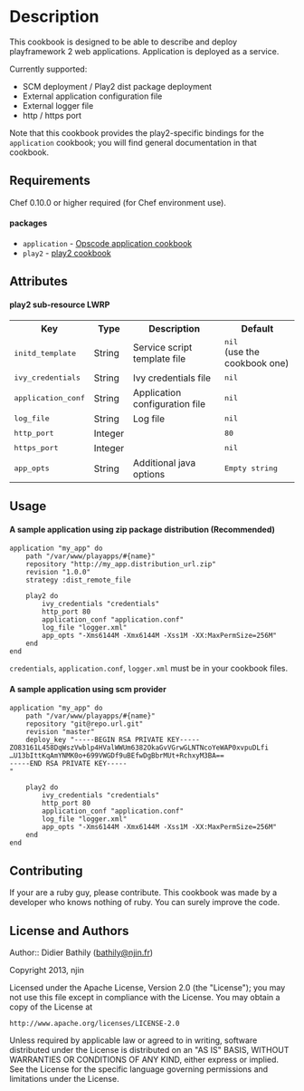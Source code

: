 Description
==========================
This cookbook is designed to be able to describe and deploy playframework 2 web applications. Application is deployed as a service.

Currently supported:

* SCM deployment / Play2 dist package deployment
* External application configuration file
* External logger file
* http / https port

Note that this cookbook provides the play2-specific bindings for the `application` cookbook; you will find general documentation in that cookbook.

Requirements
------------
Chef 0.10.0 or higher required (for Chef environment use).

#### packages
- `application` - [Opscode application cookbook](https://github.com/opscode-cookbooks/application)
- `play2` - [play2 cookbook](https://github.com/njin-fr/play2)

Attributes
----------

#### play2 sub-resource LWRP

<table>
  <tr>
    <th>Key</th>
    <th>Type</th>
    <th>Description</th>
    <th>Default</th>
  </tr>
  <tr>
    <td><tt>initd_template</tt></td>
    <td>String</td>
    <td>Service script template file</td>
    <td><tt>nil</tt><br/>(use the cookbook one)</td>
  </tr>
  <tr>
    <td><tt>ivy_credentials</tt></td>
    <td>String</td>
    <td>Ivy credentials file</td>
    <td><tt>nil</tt></td>
  </tr>
  <tr>
    <td><tt>application_conf</tt></td>
    <td>String</td>
    <td>Application configuration file</td>
    <td><tt>nil</tt></td>
  </tr>
  <tr>
    <td><tt>log_file</tt></td>
    <td>String</td>
    <td>Log file</td>
    <td><tt>nil</tt></td>
  </tr>
  <tr>
    <td><tt>http_port</tt></td>
    <td>Integer</td>
    <td></td>
    <td><tt>80</tt></td>
  </tr>
  <tr>
    <td><tt>https_port</tt></td>
    <td>Integer</td>
    <td></td>
    <td><tt>nil</tt></td>
  </tr>
  <tr>
    <td><tt>app_opts</tt></td>
    <td>String</td>
    <td>Additional java options</td>
    <td><tt>Empty string</tt></td>
  </tr>

</table>

Usage
-----
#### A sample application using zip package distribution (Recommended)

	application "my_app" do
		path "/var/www/playapps/#{name}"
		repository "http://my_app.distribution_url.zip"
		revision "1.0.0"
		strategy :dist_remote_file
	
		play2 do
			ivy_credentials "credentials"
			http_port 80
			application_conf "application.conf"
			log_file "logger.xml"
			app_opts "-Xms6144M -Xmx6144M -Xss1M -XX:MaxPermSize=256M"
		end
	end
	
`credentials`, `application.conf`, `logger.xml` must be in your cookbook files.

#### A sample application using scm provider

	application "my_app" do
		path "/var/www/playapps/#{name}"
		repository "git@repo.url.git"
		revision "master"
		deploy_key "-----BEGIN RSA PRIVATE KEY-----
	ZO83161L458DqWszVwblp4HValWWUm6382OkaGvVGrwGLNTNcoYeWAP0xvpuDLfi
	…U13bIttKqAmYNMK0o+699VWGDf9uBEfwDgBbrMUt+RchxyM3BA==
	-----END RSA PRIVATE KEY-----
	"
	
		play2 do
			ivy_credentials "credentials"
			http_port 80
			application_conf "application.conf"
			log_file "logger.xml"
			app_opts "-Xms6144M -Xmx6144M -Xss1M -XX:MaxPermSize=256M"
		end
	end

Contributing
------------
If your are a ruby guy, please contribute. This cookbook was made by a developer who knows nothing of ruby. You can surely improve the code.

License and Authors
-------------------
Author:: Didier Bathily (<bathily@njin.fr>)

Copyright 2013, njin

Licensed under the Apache License, Version 2.0 (the "License");
you may not use this file except in compliance with the License.
You may obtain a copy of the License at

    http://www.apache.org/licenses/LICENSE-2.0

Unless required by applicable law or agreed to in writing, software
distributed under the License is distributed on an "AS IS" BASIS,
WITHOUT WARRANTIES OR CONDITIONS OF ANY KIND, either express or implied.
See the License for the specific language governing permissions and
limitations under the License.
